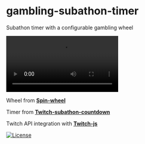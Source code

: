 <h1>gambling-subathon-timer</h1>
Subathon timer with a configurable gambling wheel

[<video src='/img/demo_video.mov'></video>](https://github.com/user-attachments/assets/e5079fc6-b94e-4500-a35e-806cbd54257d)

Wheel from **[Spin-wheel](https://github.com/CrazyTim/spin-wheel)**

Timer from **[Twitch-subathon-countdown](https://github.com/JayexDesigns/twitch-subathon-countdown)**

Twitch API integration with **[Twitch-js](https://github.com/twitch-js/twitch-js)**


[![License](https://img.shields.io/badge/license-MIT-blue)](#license "View license")

